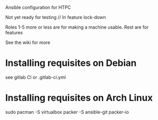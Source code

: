 Ansible configuration for HTPC

Not yet ready for testing // In feature lock-down

Roles 1-5 more or less are for making a machine usable. Rest are for features

See the wiki for more

# Installing requisites on Debian
see gitlab CI or .gitlab-ci.yml

# Installing requisites on Arch Linux
sudo pacman -S virtualbox
packer -S ansible-git packer-io
